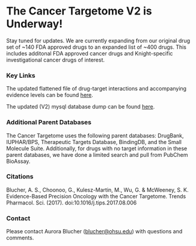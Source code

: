 # The Cancer Targetome V2 is Underway!
Stay tuned for updates. We are currently expanding from our original drug set of ~140 FDA approved drugs to an expanded list of ~400 drugs. This includes additonal FDA approved cancer drugs and Knight-specific investigational cancer drugs of interest. 

### Key Links
The updated flattened file of drug-target interactions and accompanying evidence levels can be found [here](https://github.com/ablucher/The-Cancer-Targetome/blob/beta-V2/results_V2beta/Targetome_FullEvidence_210618_All.txt). 

The updated (V2) mysql database dump can be found [here](https://github.com/ablucher/The-Cancer-Targetome/blob/beta-V2/database_dumps/CancerTargetome_2_0_0.sql).

### Additional Parent Databases
The Cancer Targetome uses the following parent databases: DrugBank, IUPHAR/BPS, Therapeutic Targets Database, BindingDB, and the Small Molecule Suite. Additionally, for drugs with no target information in these parent databases, we have done a limited search and pull from PubChem BioAssay. 

### Citations
Blucher, A. S., Choonoo, G., Kulesz-Martin, M., Wu, G. & McWeeney, S. K. Evidence-Based Precision Oncology with the Cancer Targetome. Trends Pharmacol. Sci. (2017). doi:10.1016/j.tips.2017.08.006

### Contact
Please contact Aurora Blucher (blucher@ohsu.edu) with questions and comments. 
